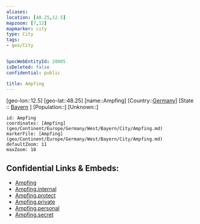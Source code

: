 ```yaml
---
aliases: 
location: [48.25,12.5]
mapzoom: [7,12] 
mapmarker: city 
type: City
tags:
- geo/City


SpocWebEntityId: 28805
isDeleted: false
confidential: public

title: Ampfing
---
```

[geo-lon::12.5]
[geo-lat::48.25]
[name::Ampfing]
[Country::[Germany](geo/Continent/Europe/Germany.md)]
[State :: [Bayern](geo/Continent/Europe/Germany/West/Bayern.md) ]
[Population::]
[Unknown::]


```leaflet
id: Ampfing
coordinates: [Ampfing](geo/Continent/Europe/Germany/West/Bayern/City/Ampfing.md)
markerFile: [Ampfing](geo/Continent/Europe/Germany/West/Bayern/City/Ampfing.md)
defaultZoom: 11 
maxZoom: 18
```


## Confidential Links & Embeds: 
- [Ampfing](../../../../../../../../_public/geo/Continent/Europe/Germany/West/Bayern/City/Ampfing.md) 
- [Ampfing.internal](../../../../../../../../_internal/geo/Continent/Europe/Germany/West/Bayern/City/Ampfing.internal.md) 
- [Ampfing.protect](../../../../../../../../_protect/geo/Continent/Europe/Germany/West/Bayern/City/Ampfing.protect.md) 
- [Ampfing.private](../../../../../../../../_private/geo/Continent/Europe/Germany/West/Bayern/City/Ampfing.private.md) 
- [Ampfing.personal](../../../../../../../../_personal/geo/Continent/Europe/Germany/West/Bayern/City/Ampfing.personal.md) 
- [Ampfing.secret](../../../../../../../../_secret/geo/Continent/Europe/Germany/West/Bayern/City/Ampfing.secret.md) 
